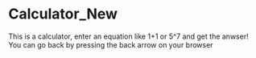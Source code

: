 # Calculator_New
This is a calculator, enter an equation like 1+1 or  5^7 and get the anwser!
You can go back by pressing the back arrow on your browser
